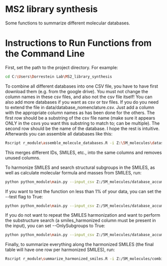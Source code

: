 # MS2 library synthesis
Some functions to summarize different molecular databases.

# Instructions to Run Functions from the Command Line

First, set the path to the project directory. For example:

```bash
cd C:\Users\Dorrestein Lab\MS2_library_synthesis
```

To combine all different databases into one CSV file, you have to have first download them (e.g. from the google drive). You must not change the column names in these csv files, and also not the csv file itself! You can also add more databases if you want as csv or tsv files. If you do you need to extend the file in data/database_nomenclature.csv. Just add a column with the appropriate column names as has been done for the others. The first row should be a substring of the csv file name (make sure it appears ONLY in the csvs you want this substring to match to; can be multiple). The second row should be the name of the database. I hope the rest is intuitive. Afterwards you can assemble all databases like this:
```bash
Rscript r_module\assemble_molecule_databases.R -i Z:\5M_molecules\datasources\prepared -o Z:\5M_molecules\database_accumulation.csv -n data\database_nomenclature.csv
```
This merges different IDs, SMILES, etc., into the same columns and removes unused columns.

To harmonize SMILES and search structural subgroups in the SMILES, as well as calculate molecular formula and masses from SMILES, run:


```bash
python python_module\main.py --input_csv Z:/5M_molecules/database_accumulation.csv --output_csv Z:/5M_molecules/combined_datasources_yasin_update_command.csv --intermedResults Z:/5M_molecules --substructure_csv Z:/5M_molecules/smarts_lib.csv --TautomerLimit 500
```
If you want to test the function on less than 1% of your data, you can set the --test flag to True:


```bash
python python_module\main.py --input_csv Z:/5M_molecules/database_accumulation.csv --output_csv Z:/5M_molecules/combined_datasources_yasin_update_command.csv --intermedResults Z:/5M_molecules --substructure_csv Z:/5M_molecules/smarts_lib.csv --TautomerLimit 500 --test True
```
If you do not want to repeat the SMILES harmonization and want to perform the substructure search (a smiles_harmonized column must be present in the input), you can set --OnlySubgroups to True:


```bash
python python_module\main.py --input_csv Z:/5M_molecules/database_accumulation.csv --output_csv Z:/5M_molecules/combined_datasources_yasin_update_command.csv --intermedResults Z:/5M_molecules --substructure_csv Z:/5M_molecules/smarts_lib.csv --OnlySubgroups True
```
Finally, to summarize everything along the harmonized SMILES (the final table will have one row per harmonized SMILES), run:


```bash
Rscript r_module\summarize_harmonized_smiles.R -i Z:/5M_molecules/combined_datasources_yasin_update_command.csv -o Z:/5M_molecules/combined_datasources_yasin_summary_update_command.csv -n data/database_nomenclature.csv

```
